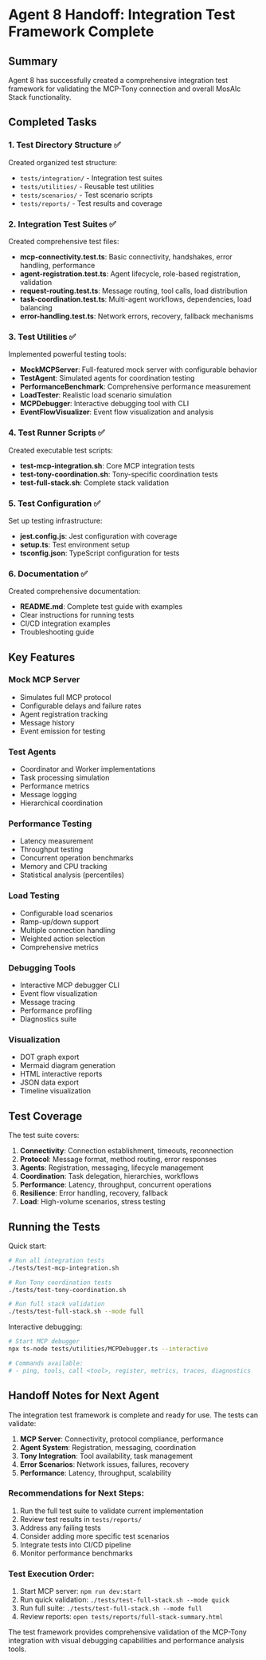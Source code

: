 # Agent 8 Handoff: Integration Test Framework Complete

## Summary

Agent 8 has successfully created a comprehensive integration test framework for validating the MCP-Tony connection and overall MosAIc Stack functionality.

## Completed Tasks

### 1. Test Directory Structure ✅
Created organized test structure:
- `tests/integration/` - Integration test suites
- `tests/utilities/` - Reusable test utilities
- `tests/scenarios/` - Test scenario scripts
- `tests/reports/` - Test results and coverage

### 2. Integration Test Suites ✅
Created comprehensive test files:
- **mcp-connectivity.test.ts**: Basic connectivity, handshakes, error handling, performance
- **agent-registration.test.ts**: Agent lifecycle, role-based registration, validation
- **request-routing.test.ts**: Message routing, tool calls, load distribution
- **task-coordination.test.ts**: Multi-agent workflows, dependencies, load balancing
- **error-handling.test.ts**: Network errors, recovery, fallback mechanisms

### 3. Test Utilities ✅
Implemented powerful testing tools:
- **MockMCPServer**: Full-featured mock server with configurable behavior
- **TestAgent**: Simulated agents for coordination testing
- **PerformanceBenchmark**: Comprehensive performance measurement
- **LoadTester**: Realistic load scenario simulation
- **MCPDebugger**: Interactive debugging tool with CLI
- **EventFlowVisualizer**: Event flow visualization and analysis

### 4. Test Runner Scripts ✅
Created executable test scripts:
- **test-mcp-integration.sh**: Core MCP integration tests
- **test-tony-coordination.sh**: Tony-specific coordination tests
- **test-full-stack.sh**: Complete stack validation

### 5. Test Configuration ✅
Set up testing infrastructure:
- **jest.config.js**: Jest configuration with coverage
- **setup.ts**: Test environment setup
- **tsconfig.json**: TypeScript configuration for tests

### 6. Documentation ✅
Created comprehensive documentation:
- **README.md**: Complete test guide with examples
- Clear instructions for running tests
- CI/CD integration examples
- Troubleshooting guide

## Key Features

### Mock MCP Server
- Simulates full MCP protocol
- Configurable delays and failure rates
- Agent registration tracking
- Message history
- Event emission for testing

### Test Agents
- Coordinator and Worker implementations
- Task processing simulation
- Performance metrics
- Message logging
- Hierarchical coordination

### Performance Testing
- Latency measurement
- Throughput testing
- Concurrent operation benchmarks
- Memory and CPU tracking
- Statistical analysis (percentiles)

### Load Testing
- Configurable load scenarios
- Ramp-up/down support
- Multiple connection handling
- Weighted action selection
- Comprehensive metrics

### Debugging Tools
- Interactive MCP debugger CLI
- Event flow visualization
- Message tracing
- Performance profiling
- Diagnostics suite

### Visualization
- DOT graph export
- Mermaid diagram generation
- HTML interactive reports
- JSON data export
- Timeline visualization

## Test Coverage

The test suite covers:
1. **Connectivity**: Connection establishment, timeouts, reconnection
2. **Protocol**: Message format, method routing, error responses
3. **Agents**: Registration, messaging, lifecycle management
4. **Coordination**: Task delegation, hierarchies, workflows
5. **Performance**: Latency, throughput, concurrent operations
6. **Resilience**: Error handling, recovery, fallback
7. **Load**: High-volume scenarios, stress testing

## Running the Tests

Quick start:
```bash
# Run all integration tests
./tests/test-mcp-integration.sh

# Run Tony coordination tests
./tests/test-tony-coordination.sh

# Run full stack validation
./tests/test-full-stack.sh --mode full
```

Interactive debugging:
```bash
# Start MCP debugger
npx ts-node tests/utilities/MCPDebugger.ts --interactive

# Commands available:
# - ping, tools, call <tool>, register, metrics, traces, diagnostics
```

## Handoff Notes for Next Agent

The integration test framework is complete and ready for use. The tests can validate:

1. **MCP Server**: Connectivity, protocol compliance, performance
2. **Agent System**: Registration, messaging, coordination
3. **Tony Integration**: Tool availability, task management
4. **Error Scenarios**: Network issues, failures, recovery
5. **Performance**: Latency, throughput, scalability

### Recommendations for Next Steps:
1. Run the full test suite to validate current implementation
2. Review test results in `tests/reports/`
3. Address any failing tests
4. Consider adding more specific test scenarios
5. Integrate tests into CI/CD pipeline
6. Monitor performance benchmarks

### Test Execution Order:
1. Start MCP server: `npm run dev:start`
2. Run quick validation: `./tests/test-full-stack.sh --mode quick`
3. Run full suite: `./tests/test-full-stack.sh --mode full`
4. Review reports: `open tests/reports/full-stack-summary.html`

The test framework provides comprehensive validation of the MCP-Tony integration with visual debugging capabilities and performance analysis tools.